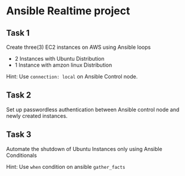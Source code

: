# Ansible Realtime project

## Task 1

Create three(3) EC2 instances on AWS using Ansible loops
- 2 Instances with Ubuntu Distribution
- 1 Instance with amzon linux Distribution

Hint: Use `connection: local` on Ansible Control node.

## Task 2

Set up passwordless authentication between Ansible control node and newly created 
instances.

## Task 3

Automate the shutdown of Ubuntu Instances only using Ansible Conditionals

Hint: Use `when` condition on ansible `gather_facts`







